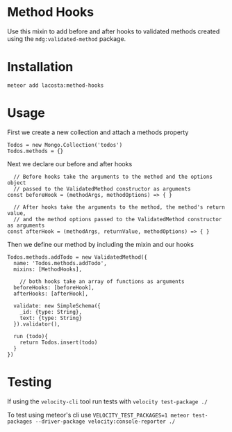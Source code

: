 # Method Hooks

Use this mixin to add before and after hooks to validated methods created using
the `mdg:validated-method` package.

# Installation

`meteor add lacosta:method-hooks`

# Usage

First we create a new collection and attach a methods property

```
Todos = new Mongo.Collection('todos')
Todos.methods = {}
```

Next we declare our before and after hooks

```
  // Before hooks take the arguments to the method and the options object
  // passed to the ValidatedMethod constructor as arguments
const beforeHook = (methodArgs, methodOptions) => { }

  // After hooks take the arguments to the method, the method's return value,
  // and the method options passed to the ValidatedMethod constructor as arguments
const afterHook = (methodArgs, returnValue, methodOptions) => { }
```

Then we define our method by including the mixin and our hooks

```
Todos.methods.addTodo = new ValidatedMethod({
  name: 'Todos.methods.addTodo',
  mixins: [MethodHooks],

    // both hooks take an array of functions as arguments
  beforeHooks: [beforeHook],
  afterHooks: [afterHook],

  validate: new SimpleSchema({
    _id: {type: String},
    text: {type: String}
  }).validator(),

  run (todo){
    return Todos.insert(todo)
  }
})
```

# Testing

If using the `velocity-cli` tool run tests with `velocity test-package ./`

To test using meteor's cli use `VELOCITY_TEST_PACKAGES=1 meteor test-packages
--driver-package velocity:console-reporter ./`

